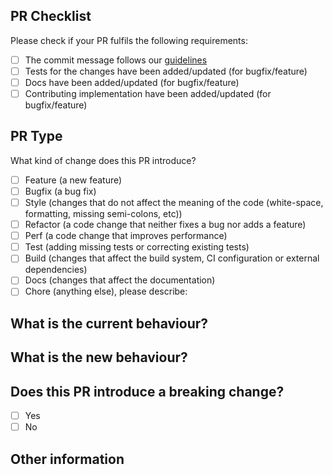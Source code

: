 ## PR Checklist

Please check if your PR fulfils the following requirements:

- [ ] The commit message follows our [guidelines](https://github.com/Sonia-corporation/stale/blob/master/CONTRIBUTING.md)
- [ ] Tests for the changes have been added/updated (for bugfix/feature)
- [ ] Docs have been added/updated (for bugfix/feature)
- [ ] Contributing implementation have been added/updated (for bugfix/feature)

## PR Type

What kind of change does this PR introduce?

<!-- Please check the one that applies to this PR using "x". -->

- [ ] Feature (a new feature)
- [ ] Bugfix (a bug fix)
- [ ] Style (changes that do not affect the meaning of the code (white-space, formatting, missing semi-colons, etc))
- [ ] Refactor (a code change that neither fixes a bug nor adds a feature)
- [ ] Perf (a code change that improves performance)
- [ ] Test (adding missing tests or correcting existing tests)
- [ ] Build (changes that affect the build system, CI configuration or external dependencies)
- [ ] Docs (changes that affect the documentation)
- [ ] Chore (anything else), please describe:

## What is the current behaviour?

<!-- Please describe the current behaviour that you are modifying, or link to a relevant issue. -->

## What is the new behaviour?

## Does this PR introduce a breaking change?

- [ ] Yes
- [ ] No

<!-- If this PR contains a breaking change, please describe the impact and migration path for existing applications below. -->

## Other information

